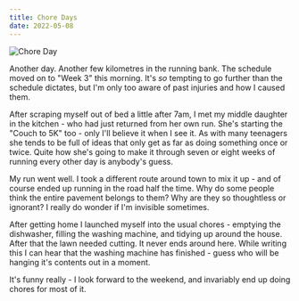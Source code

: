 ```yaml
---
title: Chore Days
date: 2022-05-08
---
```


![Chore Day](https://source.unsplash.com/GPDK300BCKU/1600x900)

Another day. Another few kilometres in the running bank. The schedule moved on to "Week 3" this morning. It's *so* tempting to go further than the schedule dictates, but I'm only too aware of past injuries and how I caused them.

After scraping myself out of bed a little after 7am, I met my middle daughter in the kitchen - who had just returned from her own run. She's starting the "Couch to 5K" too - only I'll believe it when I see it. As with many teenagers she tends to be full of ideas that only get as far as doing something once or twice. Quite how she's going to make it through seven or eight weeks of running every other day is anybody's guess.

My run went well. I took a different route around town to mix it up - and of course ended up running in the road half the time. Why do some people think the entire pavement belongs to them? Why are they so thoughtless or ignorant? I really do wonder if I'm invisible sometimes.

After getting home I launched myself into the usual chores - emptying the dishwasher, filling the washing machine, and tidying up around the house. After that the lawn needed cutting. It never ends around here. While writing this I can hear that the washing machine has finished - guess who will be hanging it's contents out in a moment.

It's funny really - I look forward to the weekend, and invariably end up doing chores for most of it.